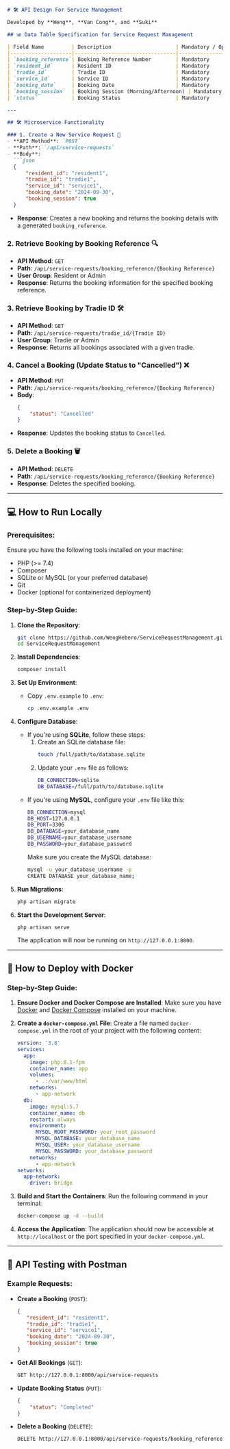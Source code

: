 ```markdown
# 🛠️ API Design For Service Management

Developed by **Weng**, **Van Cong**, and **Suki**

## 📊 Data Table Specification for Service Request Management

| Field Name         | Description                     | Mandatory / Optional | Manual / System Assigned | Specification          | Sample Data         |
|--------------------|---------------------------------|----------------------|--------------------------|------------------------|---------------------|
| `booking_reference`| Booking Reference Number        | Mandatory            | System Assigned           | Primary Key, String (6) | `BK0001`, `BK0002`  |
| `resident_id`      | Resident ID                     | Mandatory            | Manually Input            | Foreign Key of Resident Table | Follows Resident Table |
| `tradie_id`        | Tradie ID                       | Mandatory            | Manually Input            | Foreign Key of Tradies Table | Follows Tradies Table |
| `service_id`       | Service ID                      | Mandatory            | Manually Input            | Foreign Key of Service Management Table | Follows Service Management Table |
| `booking_date`     | Booking Date                    | Mandatory            | Manually Input            | Date                   | `2024-09-30`        |
| `booking_session`  | Booking Session (Morning/Afternoon) | Mandatory            | Manually Input            | Boolean (0 = Morning, 1 = Afternoon) | 0 or 1              |
| `status`           | Booking Status                  | Mandatory            | System Assigned           | String (2 characters)  | `CR` (Created), `CD` (Cancelled) |

---

## 🛠️ Microservice Functionality

### 1. Create a New Service Request 📅
- **API Method**: `POST`
- **Path**: `/api/service-requests`
- **Body**:
  ```json
  {
      "resident_id": "resident1",
      "tradie_id": "tradie1",
      "service_id": "service1",
      "booking_date": "2024-09-30",
      "booking_session": true
  }
  ```
- **Response**: Creates a new booking and returns the booking details with a generated `booking_reference`.

### 2. Retrieve Booking by Booking Reference 🔍
- **API Method**: `GET`
- **Path**: `/api/service-requests/booking_reference/{Booking Reference}`
- **User Group**: Resident or Admin
- **Response**: Returns the booking information for the specified booking reference.

### 3. Retrieve Booking by Tradie ID 🛠️
- **API Method**: `GET`
- **Path**: `/api/service-requests/tradie_id/{Tradie ID}`
- **User Group**: Tradie or Admin
- **Response**: Returns all bookings associated with a given tradie.

### 4. Cancel a Booking (Update Status to "Cancelled") ❌
- **API Method**: `PUT`
- **Path**: `/api/service-requests/booking_reference/{Booking Reference}`
- **Body**:
  ```json
  {
      "status": "Cancelled"
  }
  ```
- **Response**: Updates the booking status to `Cancelled`.

### 5. Delete a Booking 🗑️
- **API Method**: `DELETE`
- **Path**: `/api/service-requests/booking_reference/{Booking Reference}`
- **Response**: Deletes the specified booking.

---

## 💻 How to Run Locally

### Prerequisites:
Ensure you have the following tools installed on your machine:
- PHP (>= 7.4)
- Composer
- SQLite or MySQL (or your preferred database)
- Git
- Docker (optional for containerized deployment)

### Step-by-Step Guide:

1. **Clone the Repository**:
   ```bash
   git clone https://github.com/WengHebero/ServiceRequestManagement.git
   cd ServiceRequestManagement
   ```

2. **Install Dependencies**:
   ```bash
   composer install
   ```

3. **Set Up Environment**:
   - Copy `.env.example` to `.env`:
     ```bash
     cp .env.example .env
     ```

4. **Configure Database**:
   - If you're using **SQLite**, follow these steps:
     1. Create an SQLite database file:
        ```bash
        touch /full/path/to/database.sqlite
        ```
     2. Update your `.env` file as follows:
        ```bash
        DB_CONNECTION=sqlite
        DB_DATABASE=/full/path/to/database.sqlite
        ```
   - If you're using **MySQL**, configure your `.env` file like this:
     ```bash
     DB_CONNECTION=mysql
     DB_HOST=127.0.0.1
     DB_PORT=3306
     DB_DATABASE=your_database_name
     DB_USERNAME=your_database_username
     DB_PASSWORD=your_database_password
     ```
     Make sure you create the MySQL database:
     ```bash
     mysql -u your_database_username -p
     CREATE DATABASE your_database_name;
     ```

5. **Run Migrations**:
   ```bash
   php artisan migrate
   ```

6. **Start the Development Server**:
   ```bash
   php artisan serve
   ```

   The application will now be running on `http://127.0.0.1:8000`.

---

## 🐳 How to Deploy with Docker

### Step-by-Step Guide:

1. **Ensure Docker and Docker Compose are Installed**:
   Make sure you have [Docker](https://www.docker.com/) and [Docker Compose](https://docs.docker.com/compose/) installed on your machine.

2. **Create a `docker-compose.yml` File**:
   Create a file named `docker-compose.yml` in the root of your project with the following content:
   ```yaml
   version: '3.8'
   services:
     app:
       image: php:8.1-fpm
       container_name: app
       volumes:
         - .:/var/www/html
       networks:
         - app-network
     db:
       image: mysql:5.7
       container_name: db
       restart: always
       environment:
         MYSQL_ROOT_PASSWORD: your_root_password
         MYSQL_DATABASE: your_database_name
         MYSQL_USER: your_database_username
         MYSQL_PASSWORD: your_database_password
       networks:
         - app-network
   networks:
     app-network:
       driver: bridge
   ```

3. **Build and Start the Containers**:
   Run the following command in your terminal:
   ```bash
   docker-compose up -d --build
   ```

4. **Access the Application**:
   The application should now be accessible at `http://localhost` or the port specified in your `docker-compose.yml`.

---

## 🧪 API Testing with Postman

### Example Requests:

- **Create a Booking** (`POST`):
   ```json
   {
      "resident_id": "resident1",
      "tradie_id": "tradie1",
      "service_id": "service1",
      "booking_date": "2024-09-30",
      "booking_session": true
   }
   ```

- **Get All Bookings** (`GET`):
   ```bash
   GET http://127.0.0.1:8000/api/service-requests
   ```

- **Update Booking Status** (`PUT`):
   ```json
   {
       "status": "Completed"
   }
   ```

- **Delete a Booking** (`DELETE`):
   ```bash
   DELETE http://127.0.0.1:8000/api/service-requests/booking_reference/BK0001
   ```

